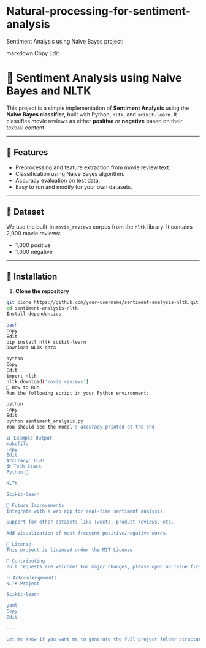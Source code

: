 # Natural-processing-for-sentiment-analysis
Sentiment Analysis using Naive Bayes project:

markdown
Copy
Edit
# 🧠 Sentiment Analysis using Naive Bayes and NLTK

This project is a simple implementation of **Sentiment Analysis** using the **Naive Bayes classifier**, built with Python, `nltk`, and `scikit-learn`. It classifies movie reviews as either **positive** or **negative** based on their textual content.

---

## 📌 Features

- Preprocessing and feature extraction from movie review text.
- Classification using Naive Bayes algorithm.
- Accuracy evaluation on test data.
- Easy to run and modify for your own datasets.

---

## 📁 Dataset

We use the built-in `movie_reviews` corpus from the `nltk` library. It contains 2,000 movie reviews:
- 1,000 positive
- 1,000 negative

---

## 🚀 Installation

1. **Clone the repository**

```bash
git clone https://github.com/your-username/sentiment-analysis-nltk.git
cd sentiment-analysis-nltk
Install dependencies

bash
Copy
Edit
pip install nltk scikit-learn
Download NLTK data

python
Copy
Edit
import nltk
nltk.download('movie_reviews')
🧪 How to Run
Run the following script in your Python environment:

python
Copy
Edit
python sentiment_analysis.py
You should see the model's accuracy printed at the end.

📊 Example Output
makefile
Copy
Edit
Accuracy: 0.81
🛠 Tech Stack
Python 🐍

NLTK

Scikit-learn

📝 Future Improvements
Integrate with a web app for real-time sentiment analysis.

Support for other datasets like Tweets, product reviews, etc.

Add visualization of most frequent positive/negative words.

📄 License
This project is licensed under the MIT License.

🤝 Contributing
Pull requests are welcome! For major changes, please open an issue first to discuss what you would like to change.

✨ Acknowledgements
NLTK Project

Scikit-learn

yaml
Copy
Edit

---

Let me know if you want me to generate the full project folder structure (`sentiment_analysis.py`, etc.) or 
